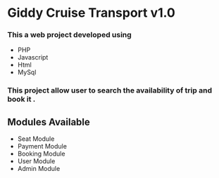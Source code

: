 # Giddy Cruise Transport v1.0

### This a web project developed using 
 * PHP
 * Javascript
 * Html
 * MySql

 ### This project allow user to search the availability of trip and book it . 

## Modules Available 

* Seat Module
* Payment Module
* Booking Module
* User Module
* Admin Module
